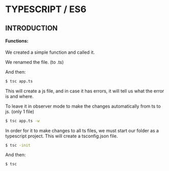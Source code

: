 # TYPESCRIPT / ES6
## INTRODUCTION
#### Functions:

We created a simple function and called it.

We renamed the file. (to .ts)

And then:

```sh
$ tsc app.ts
```

This will create a js file, and in case it has errors, it will tell us what the error is and where.

To leave it in observer mode to make the changes automatically from ts to js. (only 1 file)

```sh
$ tsc app.ts -w
```

In order for it to make changes to all ts files, we must start our folder as a typescript project. This will create a tsconfig.json file.

```sh
$ tsc -init
```

And then:

```sh
$ tsc
```